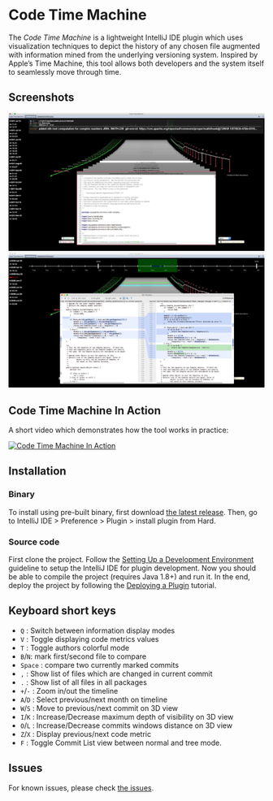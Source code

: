 # Code Time Machine
The *Code Time Machine* is a lightweight IntelliJ IDE plugin which uses visualization techniques to depict the history of any chosen file augmented with information mined from the underlying versioning system. Inspired by Apple’s Time Machine, this tool allows both developers and the system itself to seamlessly move through time.

## Screenshots

![Plugin Screenshot- Main Window](./screens/pluginScreenshot_1.jpg "Plugin Screenshot- Main Window")
![Plugin Screenshot- Diff Window](./screens/pluginScreenshot_2.jpg "Plugin Screenshot- Diff Window")

## Code Time Machine In Action
A short video which demonstrates how the tool works in practice:

[![Code Time Machine In Action](http://img.youtube.com/vi/AJ7poccpwxg/maxresdefault.jpg)](http://www.youtube.com/watch?v=AJ7poccpwxg "Code Time Machine In Action")

## Installation
### Binary
To install using pre-built  binary, first download [the latest release](https://github.com/Emadpres/CodeTimeMachine/releases/latest). Then, go to IntelliJ IDE > Preference > Plugin > install plugin from Hard.

### Source code
First clone the project. Follow the [Setting Up a Development Environment](http://www.jetbrains.org/intellij/sdk/docs/basics/getting_started.html) guideline to setup the IntelliJ IDE for plugin development. Now you should be able to compile the project (requires Java 1.8+) and run it. In the end, deploy the project by following the [Deploying a Plugin](http://www.jetbrains.org/intellij/sdk/docs/basics/getting_started/deploying_plugin.html) tutorial.

## Keyboard short keys
- `Q` : Switch between information display modes
- `V` : Toggle displaying code metrics values
- `T` : Toggle authors colorful mode
- `B`/`N`: mark first/second file to compare
- `Space` : compare two currently marked commits
- `,` : Show list of files which are changed in current commit
- `.` : Show list of all files in all packages
- `+`/`-` : Zoom in/out the timeline
- `A`/`D` : Select previous/next month on timeline
- `W`/`S` : Move to previous/next commit on 3D view
- `I`/`K` : Increase/Decrease maximum depth of visibility on 3D view
- `O`/`L` : Increase/Decrease commits windows distance on 3D view
- `Z`/`X` : Display previous/next code metric
- `F` : Toggle Commit List view between normal and tree mode.


## Issues
For known issues, please check [the issues](https://github.com/Emadpres/CodeTimeMachine/issues).
